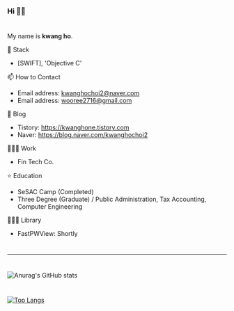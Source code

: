 ### Hi 👋😃
#
 My name is **kwang ho**.

🦊 Stack 
+ [SWIFT], 'Objective C'

📫 How to Contact
+ Email address: <kwanghochoi2@naver.com>
+ Email address: <wooree2716@gmail.com>

🐡 Blog
+ Tistory: https://kwanghone.tistory.com
+ Naver: https://blog.naver.com/kwanghochoi2

🧑🏻‍💻 Work
+ Fin Tech Co.

⭐ Education
+ SeSAC Camp (Completed)
+ Three Degree (Graduate) / Public Administration, Tax Accounting, Computer Engineering

👨🏻‍✈️ Library 
+ FastPWView: Shortly

#
***
#
![Anurag's GitHub stats](https://github-readme-stats.vercel.app/api?username=Lautner-kwangho&show_icons=true&theme=great-gatsby&align=center)
#
[![Top Langs](https://github-readme-stats.vercel.app/api/top-langs/?username=Lautner-kwangho&layout=compact)](https://github.com/Lautner-kwangho/github-readme-stats)
#
<!--
**Lautner-kwangho/Lautner-kwangho** is a ✨ _special_ ✨ repository because its `README.md` (this file) appears on your GitHub profile.

Here are some ideas to get you started:

- 🔭 I’m currently working on ...
- 🌱 I’m currently learning ...
- 👯 I’m looking to collaborate on ...
- 🤔 I’m looking for help with ...
- 💬 Ask me about ...
- 📫 How to reach me: ...
- 😄 Pronouns: ...
- ⚡ Fun fact: ...
-->
